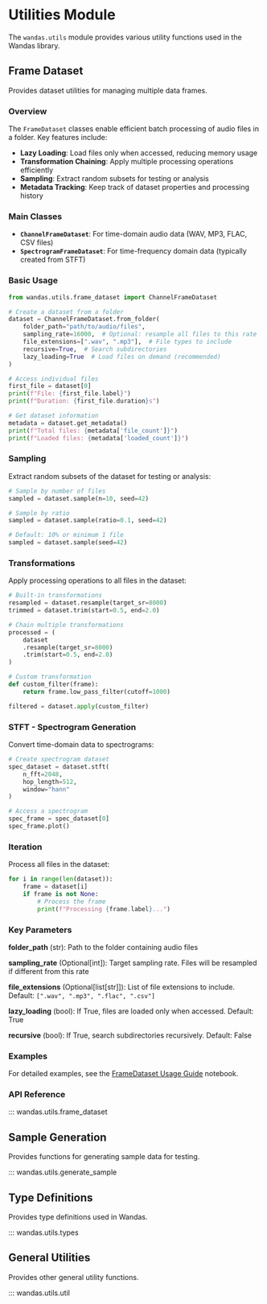 # Utilities Module

The `wandas.utils` module provides various utility functions used in the Wandas library.

## Frame Dataset

Provides dataset utilities for managing multiple data frames.

### Overview

The `FrameDataset` classes enable efficient batch processing of audio files in a folder. Key features include:

- **Lazy Loading**: Load files only when accessed, reducing memory usage
- **Transformation Chaining**: Apply multiple processing operations efficiently
- **Sampling**: Extract random subsets for testing or analysis
- **Metadata Tracking**: Keep track of dataset properties and processing history

### Main Classes

- **`ChannelFrameDataset`**: For time-domain audio data (WAV, MP3, FLAC, CSV files)
- **`SpectrogramFrameDataset`**: For time-frequency domain data (typically created from STFT)

### Basic Usage

```python
from wandas.utils.frame_dataset import ChannelFrameDataset

# Create a dataset from a folder
dataset = ChannelFrameDataset.from_folder(
    folder_path="path/to/audio/files",
    sampling_rate=16000,  # Optional: resample all files to this rate
    file_extensions=[".wav", ".mp3"],  # File types to include
    recursive=True,  # Search subdirectories
    lazy_loading=True  # Load files on demand (recommended)
)

# Access individual files
first_file = dataset[0]
print(f"File: {first_file.label}")
print(f"Duration: {first_file.duration}s")

# Get dataset information
metadata = dataset.get_metadata()
print(f"Total files: {metadata['file_count']}")
print(f"Loaded files: {metadata['loaded_count']}")
```

### Sampling

Extract random subsets of the dataset for testing or analysis:

```python
# Sample by number of files
sampled = dataset.sample(n=10, seed=42)

# Sample by ratio
sampled = dataset.sample(ratio=0.1, seed=42)

# Default: 10% or minimum 1 file
sampled = dataset.sample(seed=42)
```

### Transformations

Apply processing operations to all files in the dataset:

```python
# Built-in transformations
resampled = dataset.resample(target_sr=8000)
trimmed = dataset.trim(start=0.5, end=2.0)

# Chain multiple transformations
processed = (
    dataset
    .resample(target_sr=8000)
    .trim(start=0.5, end=2.0)
)

# Custom transformation
def custom_filter(frame):
    return frame.low_pass_filter(cutoff=1000)

filtered = dataset.apply(custom_filter)
```

### STFT - Spectrogram Generation

Convert time-domain data to spectrograms:

```python
# Create spectrogram dataset
spec_dataset = dataset.stft(
    n_fft=2048,
    hop_length=512,
    window="hann"
)

# Access a spectrogram
spec_frame = spec_dataset[0]
spec_frame.plot()
```

### Iteration

Process all files in the dataset:

```python
for i in range(len(dataset)):
    frame = dataset[i]
    if frame is not None:
        # Process the frame
        print(f"Processing {frame.label}...")
```

### Key Parameters

**folder_path** (str): Path to the folder containing audio files

**sampling_rate** (Optional[int]): Target sampling rate. Files will be resampled if different from this rate

**file_extensions** (Optional[list[str]]): List of file extensions to include. Default: `[".wav", ".mp3", ".flac", ".csv"]`

**lazy_loading** (bool): If True, files are loaded only when accessed. Default: True

**recursive** (bool): If True, search subdirectories recursively. Default: False

### Examples

For detailed examples, see the [FrameDataset Usage Guide](../../examples/03_frame_dataset_usage.ipynb) notebook.

### API Reference

::: wandas.utils.frame_dataset

## Sample Generation

Provides functions for generating sample data for testing.

::: wandas.utils.generate_sample

## Type Definitions

Provides type definitions used in Wandas.

::: wandas.utils.types

## General Utilities

Provides other general utility functions.

::: wandas.utils.util
